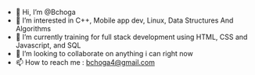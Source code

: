 - 👋 Hi, I’m @Bchoga
- 👀 I’m interested in C++, Mobile app dev, Linux, Data Structures And Algorithms
- 🌱 I’m currently training for full stack development using HTML, CSS and Javascript, and SQL 
- 💞️ I’m looking to collaborate on anything i can right now
- 📫 How to reach me : bchoga4@gmail.com

<!---
Bchoga/Bchoga is a ✨ special ✨ repository because its `README.md` (this file) appears on your GitHub profile.
You can click the Preview link to take a look at your changes.
--->
